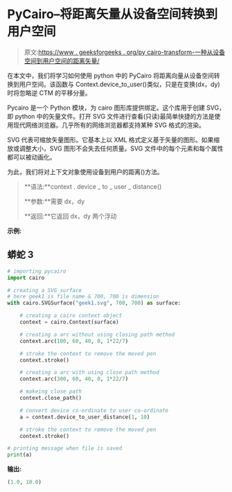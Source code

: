 # PyCairo–将距离矢量从设备空间转换到用户空间

> 原文:[https://www . geeksforgeeks . org/py cairo-transform-一种从设备空间到用户空间的距离矢量/](https://www.geeksforgeeks.org/pycairo-transform-a-distance-vector-from-device-space-to-user-space/)

在本文中，我们将学习如何使用 python 中的 PyCairo 将距离向量从设备空间转换到用户空间。该函数与 Context.device_to_user()类似，只是在变换(dx，dy)时将忽略逆 CTM 的平移分量。

Pycairo 是一个 Python 模块，为 cairo 图形库提供绑定。这个库用于创建 SVG，即 python 中的矢量文件。打开 SVG 文件进行查看(只读)最简单快捷的方法是使用现代网络浏览器。几乎所有的网络浏览器都支持某种 SVG 格式的渲染。

SVG 代表可缩放矢量图形。它基本上以 XML 格式定义基于矢量的图形。如果缩放或调整大小，SVG 图形不会失去任何质量。SVG 文件中的每个元素和每个属性都可以被动画化。

为此，我们将对上下文对象使用设备到用户的距离()方法。

> **语法:**context . device _ to _ user _ distance()
> 
> **参数:**需要 dx，dy
> 
> **返回:**它返回 dx，dy 两个浮动

**示例:**

## 蟒蛇 3

```py
# importing pycairo
import cairo

# creating a SVG surface
# here geek1 is file name & 700, 700 is dimension
with cairo.SVGSurface("geek1.svg", 700, 700) as surface:

    # creating a cairo context object
    context = cairo.Context(surface)

    # creating a arc without using closing path method
    context.arc(100, 60, 40, 0, 1*22/7)

    # stroke the context to remove the moved pen
    context.stroke()

    # creating a arc with using close path method
    context.arc(300, 60, 40, 0, 1*22/7)

    # makeing close path
    context.close_path()

    # convert device co-ordinate to user co-ordinate
    a = context.device_to_user_distance(1, 10)

    # stroke the context to remove the moved pen
    context.stroke()

# printing message when file is saved
print(a)
```

**输出:**

```py
(1.0, 10.0)

```